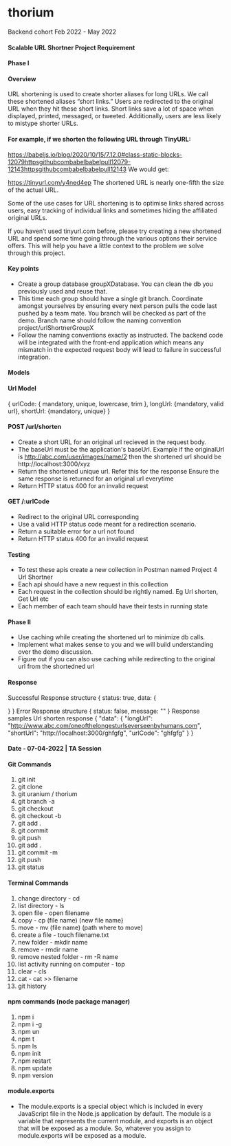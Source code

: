 # thorium
Backend cohort Feb 2022 - May 2022


#### Scalable URL Shortner Project Requirement
#### Phase I
#### Overview
URL shortening is used to create shorter aliases for long URLs. We call these shortened aliases “short links.” Users are redirected to the original URL when they hit these short links. Short links save a lot of space when displayed, printed, messaged, or tweeted. Additionally, users are less likely to mistype shorter URLs.

#### For example, if we shorten the following URL through TinyURL:

https://babeljs.io/blog/2020/10/15/7.12.0#class-static-blocks-12079httpsgithubcombabelbabelpull12079-12143httpsgithubcombabelbabelpull12143
We would get:

https://tinyurl.com/y4ned4ep
The shortened URL is nearly one-fifth the size of the actual URL.

Some of the use cases for URL shortening is to optimise links shared across users, easy tracking of individual links and sometimes hiding the affiliated original URLs.

If you haven’t used tinyurl.com before, please try creating a new shortened URL and spend some time going through the various options their service offers. This will help you have a little context to the problem we solve through this project.

#### Key points
- Create a group database groupXDatabase. You can clean the db you previously used and reuse that.
- This time each group should have a single git branch. Coordinate amongst yourselves by ensuring every next person pulls the code last pushed by a team mate. You branch will be checked as part of the demo. Branch name should follow the naming convention project/urlShortnerGroupX
- Follow the naming conventions exactly as instructed. The backend code will be integrated with the front-end application which means any mismatch in the expected request body will lead to failure in successful integration.
#### Models
#### Url Model
{ urlCode: { mandatory, unique, lowercase, trim }, longUrl: {mandatory, valid url}, shortUrl: {mandatory, unique} }
#### POST /url/shorten
- Create a short URL for an original url recieved in the request body.
- The baseUrl must be the application's baseUrl. Example if the originalUrl is http://abc.com/user/images/name/2 then the shortened url should be http://localhost:3000/xyz
- Return the shortened unique url. Refer this for the response
Ensure the same response is returned for an original url everytime
- Return HTTP status 400 for an invalid request
#### GET /:urlCode
- Redirect to the original URL corresponding
- Use a valid HTTP status code meant for a redirection scenario.
- Return a suitable error for a url not found
- Return HTTP status 400 for an invalid request
#### Testing
- To test these apis create a new collection in Postman named Project 4 Url Shortner
- Each api should have a new request in this collection
- Each request in the collection should be rightly named. Eg Url shorten, Get Url etc
- Each member of each team should have their tests in running state
#### Phase II
- Use caching while creating the shortened url to minimize db calls.
- Implement what makes sense to you and we will build understanding over the demo discussion.
- Figure out if you can also use caching while redirecting to the original url from the shortedned url
#### Response
Successful Response structure
{
  status: true,
  data: {

  }
}
Error Response structure
{
  status: false,
  message: ""
}
Response samples
Url shorten response
{
  "data": {
    "longUrl": "http://www.abc.com/oneofthelongesturlseverseenbyhumans.com",
    "shortUrl": "http://localhost:3000/ghfgfg",
    "urlCode": "ghfgfg"
  } 
}



#### Date - 07-04-2022 | TA Session
#### Git Commands
1. git init
2. git clone
3. git uranium / thorium
4. git branch -a
5. git checkout
6. git checkout -b
7. git add .
8. git commit
9. git push
10. git add .
11. git commit -m
12. git push
13. git status

#### Terminal Commands
1. change directory - cd
2. list directory - ls
3. open file - open filename
4. copy - cp (file name) (new file name}
5. move - mv (file name) (path where to move)
6. create a file - touch filename.txt
7. new folder - mkdir name
8. remove - rmdir name
9. remove nested folder - rm -R name
10. list activity running on computer - top
11. clear - cls
12. cat - cat >> filename
13. git history

#### npm commands (node package manager)
1. npm i
2. npm i -g
3. npm un
4. npm t
5. npm ls
6. npm init
7. npm restart
8. npm update
9. npm version

#### module.exports 
- The module.exports is a special object which is included in every JavaScript file in the Node.js application by default. The module is a variable that represents the current module, and exports is an object that will be exposed as a module. So, whatever you assign to module.exports will be exposed as a module.
